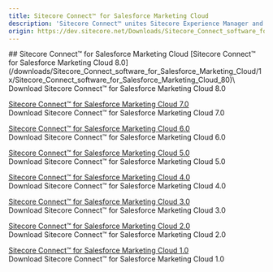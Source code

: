 ```yaml
---
title: Sitecore Connect™ for Salesforce Marketing Cloud
description: 'Sitecore Connect™ unites Sitecore Experience Manager and Sitecore Experience Platform content and data with Salesforce Marketing Cloud.'
origin: https://dev.sitecore.net/Downloads/Sitecore_Connect_software_for_Salesforce_Marketing_Cloud.aspx
---
```


<Card variant='outlineRaised' px={0} mb={8}>
<CardHeader>
## Sitecore Connect™ for Salesforce Marketing Cloud
</CardHeader>
<CardBody>
[Sitecore Connect™ for Salesforce Marketing Cloud 8.0](/downloads/Sitecore_Connect_software_for_Salesforce_Marketing_Cloud/1x/Sitecore_Connect_software_for_Salesforce_Marketing_Cloud_80)\
Download Sitecore Connect™ for Salesforce Marketing Cloud 8.0

[Sitecore Connect™ for Salesforce Marketing Cloud 7.0](/downloads/Sitecore_Connect_software_for_Salesforce_Marketing_Cloud/1x/Sitecore_Connect_software_for_Salesforce_Marketing_Cloud_70)\
Download Sitecore Connect™ for Salesforce Marketing Cloud 7.0

[Sitecore Connect™ for Salesforce Marketing Cloud 6.0](/downloads/Sitecore_Connect_software_for_Salesforce_Marketing_Cloud/1x/Sitecore_Connect_software_for_Salesforce_Marketing_Cloud_60)\
Download Sitecore Connect™ for Salesforce Marketing Cloud 6.0

[Sitecore Connect™ for Salesforce Marketing Cloud 5.0](/downloads/Sitecore_Connect_software_for_Salesforce_Marketing_Cloud/1x/Sitecore_Connect_software_for_Salesforce_Marketing_Cloud_50)\
Download Sitecore Connect™ for Salesforce Marketing Cloud 5.0

[Sitecore Connect™ for Salesforce Marketing Cloud 4.0](/downloads/Sitecore_Connect_software_for_Salesforce_Marketing_Cloud/1x/Sitecore_Connect_software_for_Salesforce_Marketing_Cloud_40)\
Download Sitecore Connect™ for Salesforce Marketing Cloud 4.0

[Sitecore Connect™ for Salesforce Marketing Cloud 3.0](/downloads/Sitecore_Connect_software_for_Salesforce_Marketing_Cloud/1x/Sitecore_Connect_software_for_Salesforce_Marketing_Cloud_30)\
Download Sitecore Connect™ for Salesforce Marketing Cloud 3.0

[Sitecore Connect™ for Salesforce Marketing Cloud 2.0](/downloads/Sitecore_Connect_software_for_Salesforce_Marketing_Cloud/1x/Sitecore_Connect_software_for_Salesforce_Marketing_Cloud_20)\
Download Sitecore Connect™ for Salesforce Marketing Cloud 2.0

[Sitecore Connect™ for Salesforce Marketing Cloud 1.0](/downloads/Sitecore_Connect_software_for_Salesforce_Marketing_Cloud/1x/Sitecore_Connect_software_for_Salesforce_Marketing_Cloud_10)\
Download Sitecore Connect™ for Salesforce Marketing Cloud 1.0


</CardBody>          
</Card>